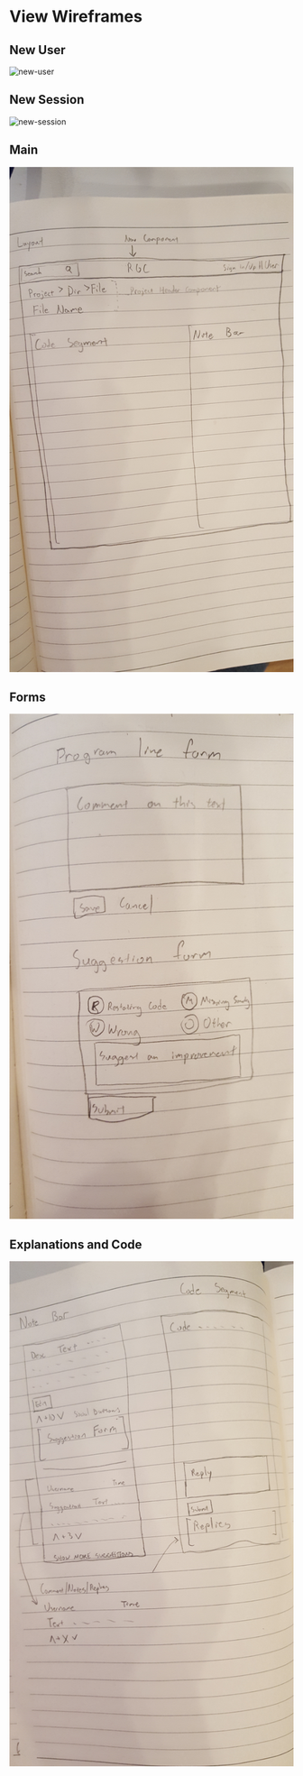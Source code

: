 # View Wireframes

## New User
![new-user]

## New Session
![new-session]

## Main
![main]

## Forms
![forms]

## Explanations and Code
![notes_code]

[new-user]: ./wireframes/new_user.png
[new-session]: ./wireframes/new_session.png
[main]: ./wireframes/main.jpg
[forms]: ./wireframes/forms.jpg
[notes_code]: ./wireframes/notes_code.jpg
